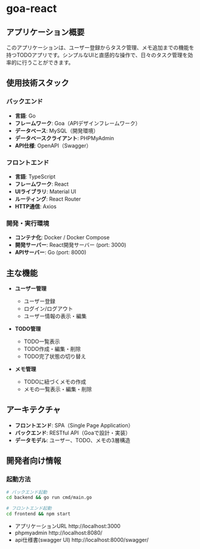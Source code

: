 # goa-react

## アプリケーション概要

このアプリケーションは、ユーザー登録からタスク管理、メモ追加までの機能を持つTODOアプリです。シンプルなUIと直感的な操作で、日々のタスク管理を効率的に行うことができます。

## 使用技術スタック

### バックエンド
- **言語**: Go
- **フレームワーク**: Goa（APIデザインフレームワーク）
- **データベース**: MySQL（開発環境）
- **データベースクライアント**: PHPMyAdmin
- **API仕様**: OpenAPI（Swagger）

### フロントエンド
- **言語**: TypeScript
- **フレームワーク**: React
- **UIライブラリ**: Material UI
- **ルーティング**: React Router
- **HTTP通信**: Axios

### 開発・実行環境
- **コンテナ化**: Docker / Docker Compose
- **開発サーバー**: React開発サーバー (port: 3000)
- **APIサーバー**: Go (port: 8000)

## 主な機能

- **ユーザー管理**
  - ユーザー登録
  - ログイン/ログアウト
  - ユーザー情報の表示・編集

- **TODO管理**
  - TODO一覧表示
  - TODO作成・編集・削除
  - TODO完了状態の切り替え

- **メモ管理**
  - TODOに紐づくメモの作成
  - メモの一覧表示・編集・削除

## アーキテクチャ

- **フロントエンド**: SPA（Single Page Application）
- **バックエンド**: RESTful API（Goaで設計・実装）
- **データモデル**: ユーザー、TODO、メモの3層構造

## 開発者向け情報

### 起動方法
```bash
# バックエンド起動
cd backend && go run cmd/main.go

# フロントエンド起動
cd frontend && npm start
```

- アプリケーションURL
  http://localhost:3000
- phpmyadmin
  http://localhost:8080/
- api仕様書(swagger UI)
  http://localhost:8000/swagger/

